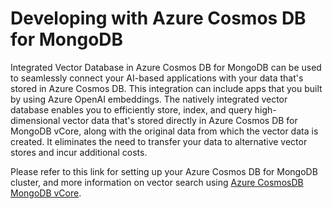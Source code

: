 # Developing with Azure Cosmos DB for MongoDB

Integrated Vector Database in Azure Cosmos DB for MongoDB can be used to seamlessly connect your AI-based applications
with your data that's stored in Azure Cosmos DB. This integration can include apps that you built by using Azure OpenAI
embeddings. The natively integrated vector database enables you to efficiently store, index, and query high-dimensional
vector data that's stored directly in Azure Cosmos DB for MongoDB vCore, along with the original data from which the
vector data is created. It eliminates the need to transfer your data to alternative vector stores and incur additional
costs.

Please refer to this link for setting up your Azure Cosmos DB for MongoDB cluster, and more information on vector
search using [Azure CosmosDB MongoDB vCore](https://learn.microsoft.com/en-us/azure/cosmos-db/mongodb/vcore/vector-search).